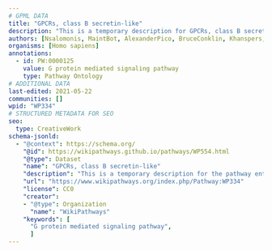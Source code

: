 ```yaml
---
# GPML DATA
title: "GPCRs, class B secretin-like"
description: "This is a temporary description for GPCRs, class B secretin-like"
authors: [Nsalomonis, MaintBot, AlexanderPico, BruceConklin, Khanspers, Egonw, Eweitz]
organisms: [Homo sapiens]
annotations:
  - id: PW:0000125
    value: G protein mediated signaling pathway
    type: Pathway Ontology
# ADDITIONAL DATA
last-edited: 2021-05-22
communities: []
wpid: "WP334"
# STRUCTURED METADATA FOR SEO
seo:
  type: CreativeWork
schema-jsonld:
  - "@context": https://schema.org/
    "@id": https://wikipathways.github.io/pathways/WP554.html
    "@type": Dataset
    "name": "GPCRs, class B secretin-like"
    "description": "This is a temporary description for the pathway entitled: GPCRs, class B secretin-like"
    "url": "https://www.wikipathways.org/index.php/Pathway:WP334"
    "license": CC0
    "creator":
    - "@type": Organization
      "name": "WikiPathways"
    "keywords": [
      "G protein mediated signaling pathway",
      ]
---
```

